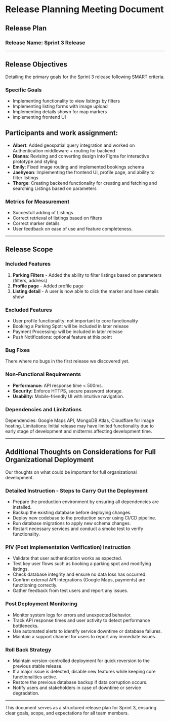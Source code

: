 # **Release Planning Meeting Document**

## **Release Plan**

### **Release Name:** Sprint 3 Release

---

## **Release Objectives**
Detailing the primary goals for the Sprint 3 release following SMART criteria.

### **Specific Goals**
- Implementing functionality to view listings by filters
- Implementing listing forms with image upload 
- Implementing details shown for map markers
- implementing frontend UI
  
## Participants and work assignment:
- **Albert**: Added geospatial query integration and worked on Authentication middleware + routing for backend
- **Dianna**: Revising and converting design into Figma for interactive prototype and styling
- **Emily**: Fixed image routing and implemented bookings schema
- **Jaehyeon**: Implementing the frontend UI, profile page, and ability to filter listings
- **Thorge**: Creating backend functionality for creating and fetching and searching Listings based on 
parameters
  
### **Metrics for Measurement**
- Succesfull adding of Listings
- Correct retrieval of listings based on filters 
- Correct marker details
- User feedback on ease of use and feature completeness.

---

## **Release Scope** 
### **Included Features**
1. **Parking Filters** - Added the ability to filter listings based on parameters (filters, address)
2. **Profile page** - Added profile page
3. **Listing detail** - A user is now able to click the marker and have details show


### **Excluded Features**
- User profile functionality: not important to core functionality
- Booking a Parking Spot: will be included in later release
- Payment Processing: will be included in later release
- Push Notifications: optional feature at this point

### **Bug Fixes**
There where no bugs in the first release we discovered yet.

### **Non-Functional Requirements**
- **Performance:** API response time < 500ms.
- **Security:** Enforce HTTPS, secure password storage.
- **Usability:** Mobile-friendly UI with intuitive navigation.

### **Dependencies and Limitations**
Dependencies: Google Maps API, MongoDB Atlas, Cloudflare for image hosting.
Limitations: Initial release may have limited functionality due to early stage of development and midterms affecting development time.

---

## **Additional Thoughts on Considerations for Full Organizational Deployment**
Our thoughts on what could be important for full organizational development.

### **Detailed Instruction - Steps to Carry Out the Deployment**
- Prepare the production environment by ensuring all dependencies are installed.
- Backup the existing database before deploying changes.
- Deploy new codebase to the production server using CI/CD pipeline.
- Run database migrations to apply new schema changes.
- Restart necessary services and conduct a smoke test to verify functionality.

### **PIV (Post Implementation Verification) Instruction**
- Validate that user authentication works as expected.
- Test key user flows such as booking a parking spot and modifying listings.
- Check database integrity and ensure no data loss has occurred.
- Confirm external API integrations (Google Maps, payments) are functioning correctly.
- Gather feedback from test users and report any issues.

### **Post Deployment Monitoring**
- Monitor system logs for errors and unexpected behavior.
- Track API response times and user activity to detect performance bottlenecks.
- Use automated alerts to identify service downtime or database failures.
- Maintain a support channel for users to report any immediate issues.

### **Roll Back Strategy**
- Maintain version-controlled deployment for quick reversion to the previous stable release.
- If a major issue is detected, disable new features while keeping core functionalities active.
- Restore the previous database backup if data corruption occurs.
- Notify users and stakeholders in case of downtime or service degradation.

---

This document serves as a structured release plan for Sprint 3, ensuring clear goals, scope, and 
expectations for all team members.



